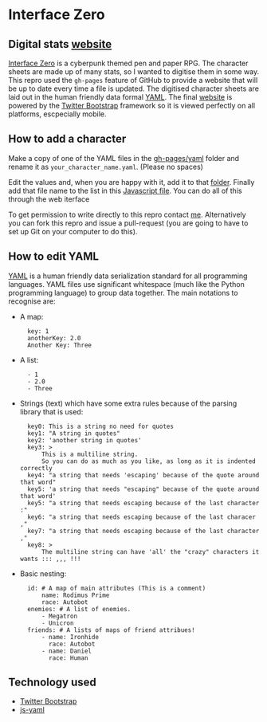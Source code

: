 Interface Zero
==============

Digital stats [website][website]
-----------------

[Interface Zero][interfacezero] is a cyberpunk themed pen and paper RPG.
The character sheets are made up of many stats, so I wanted to digitise them in some way. 
This repro used the  `gh-pages` feature of GitHub to provide a website that will be up to date every time a file is updated. 
The digitised character sheets are laid out in the human friendly data formal [YAML][yaml].
The final [website][website] is powered by the [Twitter Bootstrap][bootstrap] framework so it is viewed perfectly on all platforms, escpecially mobile.


How to add a character
----------------------
Make a copy of one of the YAML files in the [gh-pages/yaml][yamlfolder]  folder and rename it as `your_character_name.yaml`. (Please no spaces)

Edit the values and, when you are happy with it, add it to that [folder][yamlfolder].
Finally add that file name to the list in this [Javascript file][jsfile]. 
You can do all of this through the web iterface

To get permission to write directly to this repro contact [me][nathan]. 
Alternatively you can fork this repro and issue a pull-request (you are going to have to set up Git on your computer to do this).


How to edit YAML
----------------
[YAML][yaml] is a human friendly data serialization standard for all programming languages.
YAML files use significant whitespace (much like the Python programming language) to group data together. The main notations to recognise are:
* A map:

        key: 1
        anotherKey: 2.0
        Another Key: Three

* A list:

        - 1
        - 2.0
        - Three

* Strings (text) which have some extra rules because of the parsing library that is used:

        key0: This is a string no need for quotes
        key1: "A string in quotes"
        key2: 'another string in quotes'
        key3: >
            This is a multiline string.
            So you can do as much as you like, as long as it is indented correctly
        key4: "a string that needs 'escaping' because of the quote around that word"
        key5: 'a string that needs "escaping" because of the quote around that word'
        key5: "a string that needs escaping because of the last character :"
        key6: "a string that needs escaping because of the last characer ,"
        key7: "a string that needs escaping because of the last character ,"
        key8: >
            The multiline string can have 'all' the "crazy" characters it wants ::: ,,, !!!
    

* Basic nesting:

        id: # A map of main attributes (This is a comment)
            name: Rodimus Prime
            race: Autobot
        enemies: # A list of enemies. 
            - Megatron
            - Unicron
        friends: # A lists of maps of friend attribues!
            - name: Ironhide
              race: Autobot
            - name: Daniel
              race: Human

Technology used
---------------
* [Twitter Bootstrap][bootstrap]
* [js-yaml][jsyaml]

[interfacezero]: http://rpg.drivethrustuff.com/product/124685/Interface-Zero-20-Full-Metal-Cyberpunk "Interface Zero homepage"
[yaml]: http://yaml.org/ "YAML specification"
[yamlvalidate]: http://yaml-online-parser.appspot.com/ "Online YAML validator"
[yamlfolder]: https://github.com/nathanrosspowell/interfacezero/tree/gh-pages/yaml "YAML data folder"
[jsfile]: https://github.com/nathanrosspowell/interfacezero/blob/gh-pages/js/yaml_lists.js "yaml_lists.js"
[bootstrap]: https://github.com/twbs/bootstrap
[jsyaml]: https://github.com/nodeca/js-yaml
[nathan]: http://nathanrosspowell.com/about_me/ "Link to personal email"
[website]: http://nathanrosspowell.com/interfacezero/
